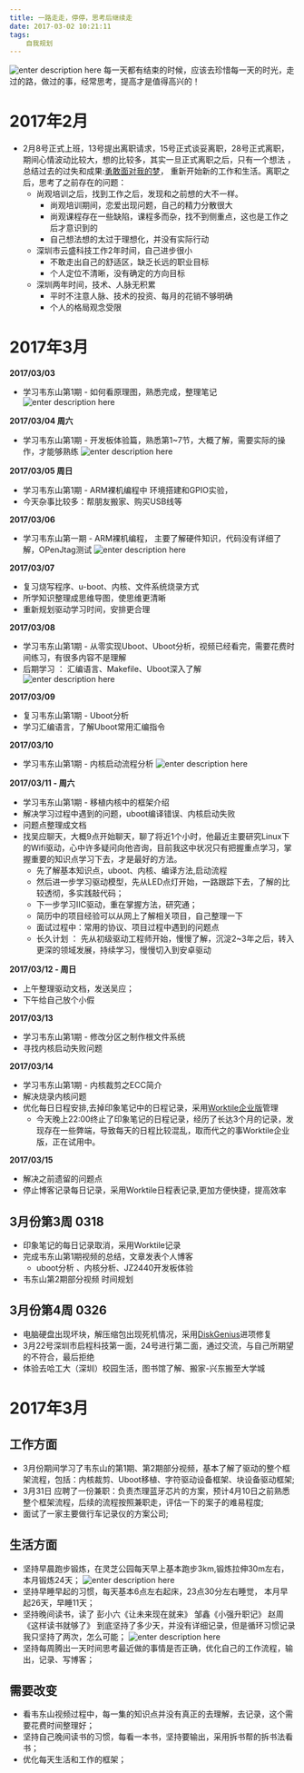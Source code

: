 ```yaml
---
title: 一路走走，停停，思考后继续走
date: 2017-03-02 10:21:11
tags:
	自我规划
---
```


![enter description here][1]
每一天都有结束的时候，应该去珍惜每一天的时光，走过的路，做过的事，经常思考，提高才是值得高兴的！

<!-- more -->

# 2017年2月

 - 2月8号正式上班，13号提出离职请求，15号正式谈妥离职，28号正式离职，期间心情波动比较大，想的比较多，其实一旦正式离职之后，只有一个想法 ，总结过去的过失和成果:[勇敢面对我的梦][2]， 重新开始新的工作和生活。离职之后，思考了之前存在的问题：
    - 尚观培训之后，找到工作之后，发现和之前想的大不一样。
    	- 尚观培训期间，恋爱出现问题，自己的精力分散很大
    	- 尚观课程存在一些缺陷，课程多而杂，找不到侧重点，这也是工作之后才意识到的
    	- 自己想法想的太过于理想化，并没有实际行动
    - 深圳市云盛科技工作2年时间，自己进步很小
    	- 不敢走出自己的舒适区，缺乏长远的职业目标
    	- 个人定位不清晰，没有确定的方向目标
    - 深圳两年时间，技术、人脉无积累
    	- 平时不注意人脉、技术的投资、每月的花销不够明确
    	- 个人的格局观念受限   

# 2017年3月

**2017/03/03**

 - 学习韦东山第1期 - 如何看原理图，熟悉完成，整理笔记
![enter description here][3]

**2017/03/04 周六**
  

 - 学习韦东山第1期 - 开发板体验篇，熟悉第1~7节，大概了解，需要实际的操作，才能够熟练
![enter description here][4]

**2017/03/05 周日**

 - 学习韦东山第1期 - ARM裸机编程中 环境搭建和GPIO实验， 
 - 今天杂事比较多：帮朋友搬家、购买USB线等


**2017/03/06**

 - 学习韦东山第一期 - ARM裸机编程， 主要了解硬件知识，代码没有详细了解，OPenJtag测试
![enter description here][5]

**2017/03/07**

 - 复习烧写程序、u-boot、内核、文件系统烧录方式
 - 所学知识整理成思维导图，使思维更清晰
 - 重新规划驱动学习时间，安排更合理

**2017/03/08**

 - 学习韦东山第1期 - 从零实现Uboot、Uboot分析，视频已经看完，需要花费时间练习，有很多内容不是理解
 - 后期学习 ： 汇编语言、Makefile、Uboot深入了解
![enter description here][6]

**2017/03/09**

- 复习韦东山第1期 - Uboot分析
- 学习汇编语言，了解Uboot常用汇编指令

**2017/03/10**

 - 学习韦东山第1期 - 内核启动流程分析
![enter description here][7]

**2017/03/11 - 周六**

 - 学习韦东山第1期 - 移植内核中的框架介绍
 - 解决学习过程中遇到的问题，uboot编译错误、内核启动失败
 - 问题点整理成文档 
 - 找吴应聊天，大概9点开始聊天，聊了将近1个小时，他最近主要研究Linux下的Wifi驱动，心中许多疑问向他咨询，目前我这中状况只有把握重点学习，掌握重要的知识点学习下去，才是最好的方法。 
      - 先了解基本知识点，uboot、内核、编译方法,启动流程
      - 然后进一步学习驱动模型，先从LED点灯开始，一路跟踪下去，了解的比较透彻，多实践敲代码；
      - 下一步学习IIC驱动，重在掌握方法，研究通；
      - 简历中的项目经验可以从网上了解相关项目，自己整理一下
      - 面试过程中：常用的协议、项目过程中遇到的问题点
      - 长久计划 ： 先从初级驱动工程师开始，慢慢了解，沉淀2~3年之后，转入更深的领域发展，持续学习，慢慢切入到安卓驱动

**2017/03/12 - 周日**

 - 上午整理驱动文档，发送吴应； 
 - 下午给自己放个小假

**2017/03/13**

 - 学习韦东山第1期 - 修改分区之制作根文件系统
 - 寻找内核启动失败问题

**2017/03/14**

 - 学习韦东山第1期 - 内核裁剪之ECC简介
 - 解决烧录内核问题
 - 优化每日日程安排,去掉印象笔记中的日程记录，采用[Worktile企业版][8]管理
     - 今天晚上22:00终止了印象笔记的日程记录，经历了长达3个月的记录，发现存在一些弊端，导致每天的日程比较混乱，取而代之的事Worktile企业版，正在试用中。

**2017/03/15**

 - 解决之前遗留的问题点
 - 停止博客记录每日记录，采用Worktile日程表记录,更加方便快捷，提高效率

## 3月份第3周 0318
 - 印象笔记的每日记录取消，采用Worktile记录
 - 完成韦东山第1期视频的总结，文章发表个人博客
   - uboot分析 、内核分析、JZ2440开发板体验
 - 韦东山第2期部分视频 时间规划     

## 3月份第4周 0326

 - 电脑硬盘出现坏块，解压缩包出现死机情况，采用[DiskGenius][9]进项修复
 - 3月22号深圳市启程科技第一面，24号进行第二面，通过交流，与自己所期望的不符合，最后拒绝
 - 体验去哈工大（深圳）校园生活，图书馆了解、搬家-兴东搬至大学城  

# 2017年3月

## 工作方面

 - 3月份期间学习了韦东山的第1期、第2期部分视频，基本了解了驱动的整个框架流程，包括：内核裁剪、Uboot移植、字符驱动设备框架、块设备驱动框架;
 - 3月31日 应聘了一份兼职：负责杰理蓝牙芯片的方案，预计4月10日之前熟悉整个框架流程，后续的流程按照兼职走，评估一下的案子的难易程度;
 - 面试了一家主要做行车记录仪的方案公司;

## 生活方面

 - 坚持早晨跑步锻炼，在灵芝公园每天早上基本跑步3km,锻炼拉伸30m左右，本月锻炼24天；
![enter description here][10]
 - 坚持早睡早起的习惯，每天基本6点左右起床，23点30分左右睡觉， 本月早起26天，早睡11天；
 - 坚持晚间读书，读了 彭小六《让未来现在就来》 邹鑫《小强升职记》 赵周《这样读书就够了》 到底坚持了多少天，并没有详细记录，但是循环习惯记录我只坚持了两次，怎么可能；
![enter description here][11]
 - 坚持每周腾出一天时间思考最近做的事情是否正确，优化自己的工作流程，输出，记录、写博客；

## 需要改变

  - 看韦东山视频过程中，每一集的知识点并没有真正的去理解，去记录，这个需要花费时间整理好；
  - 坚持自己晚间读书的习惯，每看一本书，坚持要输出，采用拆书帮的拆书法看书；
  - 优化每天生活和工作的框架；


  [1]: http://oimqf80rv.bkt.clouddn.com/1489223881570.jpg "图1.jpg"
  [2]: https://wisezhao.github.io/2017/02/21/%E5%8B%87%E6%95%A2%E7%9A%84%E5%8E%BB%E9%9D%A2%E5%AF%B9/
  [3]: http://oimqf80rv.bkt.clouddn.com/1489223881351.jpg "1.png"
  [4]: http://oimqf80rv.bkt.clouddn.com/1489223881652.jpg "2.png"
  [5]: http://oimqf80rv.bkt.clouddn.com/1489223881579.jpg "3.0.png"
  [6]: http://oimqf80rv.bkt.clouddn.com/1489223881864.jpg "4.png"
  [7]: http://oimqf80rv.bkt.clouddn.com/1489223881580.jpg "5.png"
  [8]: https://wisezhao.worktile.com
  [9]: http://www.diskgenius.cn/
  [10]: http://oimqf80rv.bkt.clouddn.com/6.jpg "6.jpg"
  [11]: http://oimqf80rv.bkt.clouddn.com/7.jpg "7.jpg"
